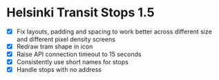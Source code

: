 Helsinki Transit Stops 1.5
==========================

* [x] Fix layouts, padding and spacing to work better across different
      size and different pixel density screens
* [x] Redraw tram shape in icon
* [x] Raise API connection timeout to 15 seconds
* [x] Consistently use short names for stops
* [x] Handle stops with no address
